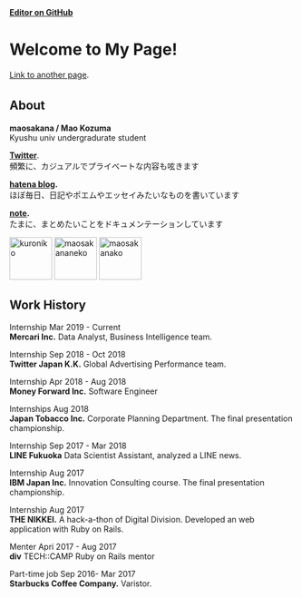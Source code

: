**[Editor on GitHub](https://github.com/maosakana/maosakana.github.io/edit/master/index.md)**   　

# Welcome to My Page!
[Link to another page](./another-page.html).

## About　
**maosakana  /  Mao Kozuma**  
Kyushu univ undergradurate student

 **[Twitter](http://twitter.com/ma_osakana)**.  
 頻繁に、カジュアルでプライベートな内容も呟きます		
 
 **[hatena blog](http://maosakana.hatenablog.com/).**  
 ほぼ毎日、日記やポエムやエッセイみたいなものを書いています		 
  
**[note](https://note.mu/maosakana).**  
 たまに、まとめたいことをドキュメンテーションしています	
  
 <img width="75" alt="kuroniko" src="https://user-images.githubusercontent.com/25532388/54070898-5ab18380-42a9-11e9-8592-447785856f21.PNG"> <img width="75" alt="maosakananeko" src="https://user-images.githubusercontent.com/25532388/54070895-56856600-42a9-11e9-9d4a-ccd2c726579e.png">  <img width="75" alt="maosakanako" src="https://user-images.githubusercontent.com/25532388/54070893-54230c00-42a9-11e9-81d6-8c183ac9abd7.png">
  
## Work History

Internship  Mar 2019 - Current  
**Mercari Inc.** Data Analyst, Business Intelligence team.

Internship   Sep 2018 - Oct 2018      
**Twitter Japan K.K.** Global Advertising Performance team.

Internship    Apr 2018 - Aug 2018    
**Money Forward Inc.** Software Engineer

Internships   Aug 2018    
**Japan Tobacco Inc.** Corporate Planning Department. The final presentation championship.

Internship   Sep 2017 - Mar 2018    
**LINE Fukuoka** Data Scientist Assistant, analyzed a LINE news.

Internship   Aug 2017    
**IBM Japan Inc.** Innovation Consulting course. The final presentation championship.

Internship   Aug 2017    
**THE NIKKEI.** A hack-a-thon of Digital Division. Developed an web application with Ruby on Rails.

Menter   Apri 2017 - Aug 2017    
**div** TECH::CAMP Ruby on Rails mentor

Part-time job   Sep 2016- Mar 2017    
**Starbucks Coffee Company.** Varistor.
